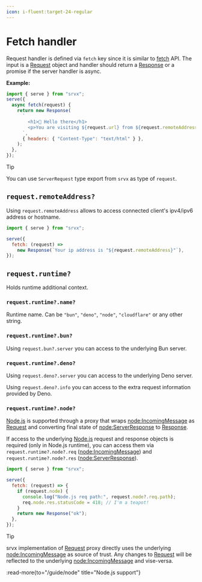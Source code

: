 ```yaml
---
icon: i-fluent:target-24-regular
---
```


# Fetch handler

Request handler is defined via `fetch` key since it is similar to [fetch][fetch] API. The input is a [Request][Request] object and handler should return a [Response][Response] or a promise if the server handler is async.

**Example:**

```js
import { serve } from "srvx";
serve({
  async fetch(request) {
    return new Response(
      `
        <h1>👋 Hello there</h1>
        <p>You are visiting ${request.url} from ${request.remoteAddress}</p>
      `,
      { headers: { "Content-Type": "text/html" } },
    );
  },
});
```

> [!TIP]
> You can use `ServerRequest` type export from `srvx` as type of `request`.

## `request.remoteAddress?`

Using `request.remoteAddress` allows to access connected client's ipv4/ipv6 address or hostname.

```js
import { serve } from "srvx";

serve({
  fetch: (request) =>
    new Response(`Your ip address is "${request.remoteAddress}"`),
});
```

## `request.runtime?`

Holds runtime additional context.

### `request.runtime?.name?`

Runtime name. Can be `"bun"`, `"deno"`, `"node"`, `"cloudflare"` or any other string.

### `request.runtime?.bun?`

Using `request.bun?.server` you can access to the underlying Bun server.

### `request.runtime?.deno?`

Using `request.deno?.server` you can access to the underlying Deno server.

Using `request.deno?.info` you can access to the extra request information provided by Deno.

### `request.runtime?.node?`

[Node.js][Node.js] is supported through a proxy that wraps [node:IncomingMessage][IncomingMessage] as [Request][Request] and converting final state of [node:ServerResponse][ServerResponse] to [Response][Response].

If access to the underlying [Node.js][Node.js] request and response objects is required (only in Node.js runtime), you can access them via `request.runtime?.node?.req` ([node:IncomingMessage][IncomingMessage]) and `request.runtime?.node?.res` ([node:ServerResponse][ServerResponse]).

```js
import { serve } from "srvx";

serve({
  fetch: (request) => {
    if (request.node) {
      console.log("Node.js req path:", request.node?.req.path);
      req.node.res.statusCode = 418; // I'm a teapot!
    }
    return new Response("ok");
  },
});
```

> [!TIP]
> srvx implementation of [Request][Request] proxy directly uses the underlying [node:IncomingMessage][IncomingMessage] as source of trust. Any changes to [Request][Request] will be reflected to the underlying [node:IncomingMessage][IncomingMessage] and vise-versa.

:read-more{to="/guide/node" title="Node.js support"}

[Deno]: https://deno.com/
[Bun]: https://bun.sh/
[Node.js]: https://nodejs.org/
[fetch]: https://developer.mozilla.org/en-US/docs/Web/API/Fetch_API
[Request]: https://developer.mozilla.org/en-US/docs/Web/API/Request
[Response]: https://developer.mozilla.org/en-US/docs/Web/API/Response
[IncomingMessage]: https://nodejs.org/api/http.html#http_class_http_incomingmessage
[ServerResponse]: https://nodejs.org/api/http.html#http_class_http_serverresponse
